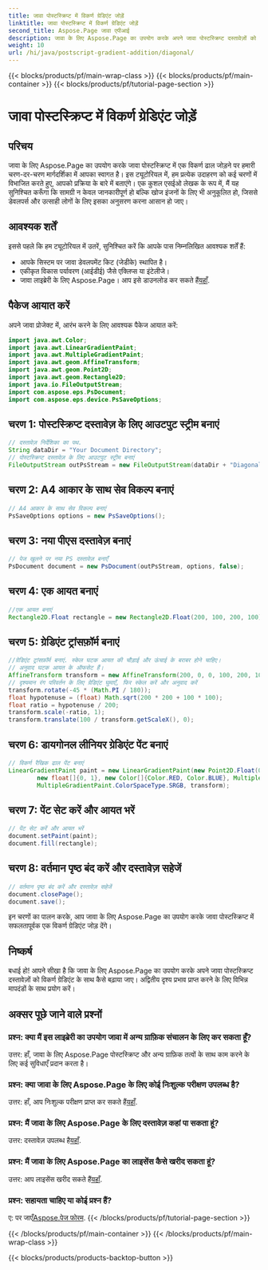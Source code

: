 ```yaml
---
title: जावा पोस्टस्क्रिप्ट में विकर्ण ग्रेडिएंट जोड़ें
linktitle: जावा पोस्टस्क्रिप्ट में विकर्ण ग्रेडिएंट जोड़ें
second_title: Aspose.Page जावा एपीआई
description: जावा के लिए Aspose.Page का उपयोग करके अपने जावा पोस्टस्क्रिप्ट दस्तावेज़ों को विकर्ण ग्रेडिएंट के साथ बढ़ाएं। सहजता से जीवंत रंग परिवर्तन जोड़ने के लिए हमारी चरण-दर-चरण मार्गदर्शिका का पालन करें।
weight: 10
url: /hi/java/postscript-gradient-addition/diagonal/
---
```


{{< blocks/products/pf/main-wrap-class >}}
{{< blocks/products/pf/main-container >}}
{{< blocks/products/pf/tutorial-page-section >}}

# जावा पोस्टस्क्रिप्ट में विकर्ण ग्रेडिएंट जोड़ें

## परिचय
जावा के लिए Aspose.Page का उपयोग करके जावा पोस्टस्क्रिप्ट में एक विकर्ण ढाल जोड़ने पर हमारी चरण-दर-चरण मार्गदर्शिका में आपका स्वागत है। इस ट्यूटोरियल में, हम प्रत्येक उदाहरण को कई चरणों में विभाजित करते हुए, आपको प्रक्रिया के बारे में बताएंगे। एक कुशल एसईओ लेखक के रूप में, मैं यह सुनिश्चित करूँगा कि सामग्री न केवल जानकारीपूर्ण हो बल्कि खोज इंजनों के लिए भी अनुकूलित हो, जिससे डेवलपर्स और उत्साही लोगों के लिए इसका अनुसरण करना आसान हो जाए।
## आवश्यक शर्तें
इससे पहले कि हम ट्यूटोरियल में उतरें, सुनिश्चित करें कि आपके पास निम्नलिखित आवश्यक शर्तें हैं:
- आपके सिस्टम पर जावा डेवलपमेंट किट (जेडीके) स्थापित है।
- एकीकृत विकास पर्यावरण (आईडीई) जैसे एक्लिप्स या इंटेलीजे।
-  जावा लाइब्रेरी के लिए Aspose.Page। आप इसे डाउनलोड कर सकते हैं[यहाँ](https://releases.aspose.com/page/java/).
## पैकेज आयात करें
अपने जावा प्रोजेक्ट में, आरंभ करने के लिए आवश्यक पैकेज आयात करें:
```java
import java.awt.Color;
import java.awt.LinearGradientPaint;
import java.awt.MultipleGradientPaint;
import java.awt.geom.AffineTransform;
import java.awt.geom.Point2D;
import java.awt.geom.Rectangle2D;
import java.io.FileOutputStream;
import com.aspose.eps.PsDocument;
import com.aspose.eps.device.PsSaveOptions;

```
## चरण 1: पोस्टस्क्रिप्ट दस्तावेज़ के लिए आउटपुट स्ट्रीम बनाएं
```java
// दस्तावेज़ निर्देशिका का पथ.
String dataDir = "Your Document Directory";
// पोस्टस्क्रिप्ट दस्तावेज़ के लिए आउटपुट स्ट्रीम बनाएं
FileOutputStream outPsStream = new FileOutputStream(dataDir + "DiagonalGradient_outPS.ps");
```
## चरण 2: A4 आकार के साथ सेव विकल्प बनाएं
```java
// A4 आकार के साथ सेव विकल्प बनाएं
PsSaveOptions options = new PsSaveOptions();
```
## चरण 3: नया पीएस दस्तावेज़ बनाएं
```java
// पेज खुलने पर नया PS दस्तावेज़ बनाएँ
PsDocument document = new PsDocument(outPsStream, options, false);
```
## चरण 4: एक आयत बनाएं
```java
//एक आयत बनाएं
Rectangle2D.Float rectangle = new Rectangle2D.Float(200, 100, 200, 100);
```
## चरण 5: ग्रेडिएंट ट्रांसफ़ॉर्म बनाएं
```java
//ग्रेडिएंट ट्रांसफ़ॉर्म बनाएं. स्केल घटक आयत की चौड़ाई और ऊंचाई के बराबर होने चाहिए।
// अनुवाद घटक आयत के ऑफसेट हैं।
AffineTransform transform = new AffineTransform(200, 0, 0, 100, 200, 100);
// दृश्यमान रंग परिवर्तन के लिए ग्रेडिएंट घुमाएँ, फिर स्केल करें और अनुवाद करें
transform.rotate(-45 * (Math.PI / 180));
float hypotenuse = (float) Math.sqrt(200 * 200 + 100 * 100);
float ratio = hypotenuse / 200;
transform.scale(-ratio, 1);
transform.translate(100 / transform.getScaleX(), 0);
```
## चरण 6: डायगोनल लीनियर ग्रेडिएंट पेंट बनाएं
```java
// विकर्ण रैखिक ढाल पेंट बनाएं
LinearGradientPaint paint = new LinearGradientPaint(new Point2D.Float(0, 0), new Point2D.Float(200, 100),
        new float[]{0, 1}, new Color[]{Color.RED, Color.BLUE}, MultipleGradientPaint.CycleMethod.NO_CYCLE,
        MultipleGradientPaint.ColorSpaceType.SRGB, transform);
```
## चरण 7: पेंट सेट करें और आयत भरें
```java
// पेंट सेट करें और आयत भरें
document.setPaint(paint);
document.fill(rectangle);
```
## चरण 8: वर्तमान पृष्ठ बंद करें और दस्तावेज़ सहेजें
```java
// वर्तमान पृष्ठ बंद करें और दस्तावेज़ सहेजें
document.closePage();
document.save();
```
इन चरणों का पालन करके, आप जावा के लिए Aspose.Page का उपयोग करके जावा पोस्टस्क्रिप्ट में सफलतापूर्वक एक विकर्ण ग्रेडिएंट जोड़ देंगे।
## निष्कर्ष
बधाई हो! आपने सीखा है कि जावा के लिए Aspose.Page का उपयोग करके अपने जावा पोस्टस्क्रिप्ट दस्तावेज़ों को विकर्ण ग्रेडिएंट के साथ कैसे बढ़ाया जाए। अद्वितीय दृश्य प्रभाव प्राप्त करने के लिए विभिन्न मापदंडों के साथ प्रयोग करें।
## अक्सर पूछे जाने वाले प्रश्नों
### प्रश्न: क्या मैं इस लाइब्रेरी का उपयोग जावा में अन्य ग्राफ़िक संचालन के लिए कर सकता हूँ?
उत्तर: हाँ, जावा के लिए Aspose.Page पोस्टस्क्रिप्ट और अन्य ग्राफ़िक तत्वों के साथ काम करने के लिए कई सुविधाएँ प्रदान करता है।
### प्रश्न: क्या जावा के लिए Aspose.Page के लिए कोई निःशुल्क परीक्षण उपलब्ध है?
 उत्तर: हाँ, आप निःशुल्क परीक्षण प्राप्त कर सकते हैं[यहाँ](https://releases.aspose.com/).
### प्रश्न: मैं जावा के लिए Aspose.Page के लिए दस्तावेज़ कहां पा सकता हूं?
 उत्तर: दस्तावेज़ उपलब्ध है[यहाँ](https://reference.aspose.com/page/java/).
### प्रश्न: मैं जावा के लिए Aspose.Page का लाइसेंस कैसे खरीद सकता हूं?
 उत्तर: आप लाइसेंस खरीद सकते हैं[यहाँ](https://purchase.aspose.com/buy).
### प्रश्न: सहायता चाहिए या कोई प्रश्न हैं?
 ए: पर जाएँ[Aspose.पेज फोरम](https://forum.aspose.com/c/page/39).
{{< /blocks/products/pf/tutorial-page-section >}}

{{< /blocks/products/pf/main-container >}}
{{< /blocks/products/pf/main-wrap-class >}}

{{< blocks/products/products-backtop-button >}}
